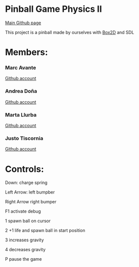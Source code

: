 # Pinball Game Physics II
[Main Github page](https://github.com/Jusstox/Pinball-physics)

This project is a pinball made by ourselves with [Box2D](https://box2d.org) and SDL 

# **Members**:
### Marc Avante 
[Github account](https://github.com/MarcoXAvante)

### Andrea Doña

[Github account](https://github.com/poderoculto5)

### Marta Llurba

[Github account](https://github.com/Marta-24)

### Justo Tiscornia 

[Github account](https://github.com/Jusstox)




# Controls:

Down: charge spring

Left Arrow: left bumpber

Right Arrow right bumper

F1 activate debug

1 spawn ball on cursor

2 +1 life and spawn ball in start position

3 increases gravity

4 decreases gravity

P pause the game
